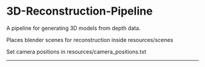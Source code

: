 # 3D-Reconstruction-Pipeline
A pipeline for generating 3D models from depth data.

Places blender scenes for reconstruction inside resources/scenes

Set camera positions in resources/camera_positions.txt
_________________________________________________________________________

